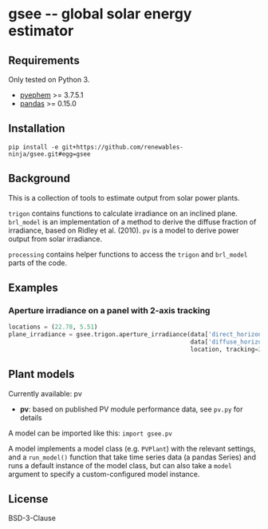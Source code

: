 # gsee -- global solar energy estimator

## Requirements

Only tested on Python 3.

* [pyephem](http://rhodesmill.org/pyephem/) >= 3.7.5.1
* [pandas](http://pandas.pydata.org/) >= 0.15.0

## Installation

    pip install -e git+https://github.com/renewables-ninja/gsee.git#egg=gsee

## Background

This is a collection of tools to estimate output from solar power plants.

`trigon` contains functions to calculate irradiance on an inclined plane. `brl_model` is an implementation of a method to derive the diffuse fraction of irradiance, based on Ridley et al. (2010). `pv` is a model to derive power output from solar irradiance.

`processing` contains helper functions to access the `trigon` and `brl_model` parts of the code.

## Examples

### Aperture irradiance on a panel with 2-axis tracking

```python
locations = (22.78, 5.51)
plane_irradiance = gsee.trigon.aperture_irradiance(data['direct_horizontal'],
                                                   data['diffuse_horizontal'],
                                                   location, tracking=2)
```

## Plant models

Currently available: pv

* __pv__: based on published PV module performance data, see `pv.py` for details

A model can be imported like this: ``import gsee.pv``

A model implements a model class (e.g. ``PVPlant``) with the relevant settings, and a ``run_model()`` function that take time series data (a pandas Series) and runs a default instance of the model class, but can also take a ``model`` argument to specify a custom-configured model instance.

## License

BSD-3-Clause
